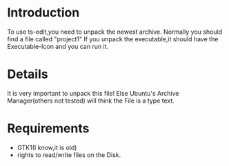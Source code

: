 # Introduction #
To use ts-edit,you need to unpack the newest archive.
Normally you should find a file called "project1"
If you unpack the executable,it should have the Executable-Icon and you can run it.
# Details #
It is very important to unpack this file!
Else Ubuntu's Archive Manager(others not tested) will think the File is a type text.

# Requirements #
  * GTK1(I know,it is old)
  * rights to read/write files on the Disk.